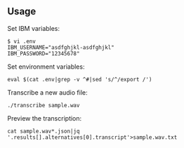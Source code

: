 ## Usage

Set IBM variables:

    $ vi .env
    IBM_USERNAME="asdfghjkl-asdfghjkl"
    IBM_PASSWORD="12345678"

Set environment variables:

    eval $(cat .env|grep -v ^#|sed 's/^/export /')

Transcribe a new audio file:

    ./transcribe sample.wav

Preview the transcription:

    cat sample.wav*.json|jq '.results[].alternatives[0].transcript'>sample.wav.txt
